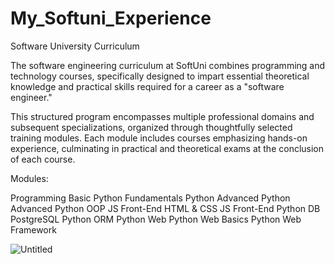 # My_Softuni_Experience
Software University Curriculum

The software engineering curriculum at SoftUni combines programming and technology courses, specifically designed to impart essential theoretical knowledge and practical skills required for a career as a "software engineer." 

This structured program encompasses multiple professional domains and subsequent specializations, organized through thoughtfully selected training modules. Each module includes courses emphasizing hands-on experience, culminating in practical and theoretical exams at the conclusion of each course.

Modules:

  Programming Basic
  Python Fundamentals
  Python Advanced
      Python Advanced
      Python OOP
  JS Front-End
      HTML & CSS
      JS Front-End
  Python DB
      PostgreSQL
      Python ORM
  Python Web
      Python Web Basics
      Python Web Framework

![Untitled](https://github.com/aqcchi/My_Softuni_Experience/assets/134380865/5303df45-5f2e-4438-acd9-55d6698ed710)




